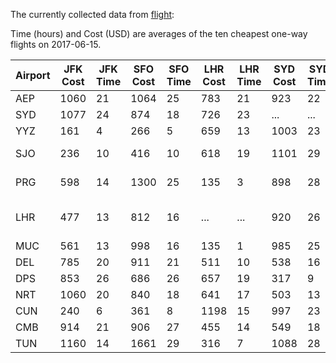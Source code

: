 The currently collected data from [flight](./flight/):

Time (hours) and Cost (USD) are averages of the ten cheapest one-way flights on 2017-06-15.

| Airport | JFK Cost | JFK Time | SFO Cost | SFO Time | LHR Cost | LHR Time | SYD Cost | SYD Time | Country |
| ------- | -------- | -------- | -------- | -------- | -------- | -------- | -------- | -------- | ------- |
|   AEP   |   1060   |     21   |   1064   |     25   |    783   |     21   |    923   |     22   | Argentina |
|   SYD   |   1077   |     24   |    874   |     18   |    726   |     23   |    ...   |    ...   | Australia |
|   YYZ   |    161   |      4   |    266   |      5   |    659   |     13   |   1003   |     23   | Canada |
|   SJO   |    236   |     10   |    416   |     10   |    618   |     19   |   1101   |     29   | Costa Rica |
|   PRG   |    598   |     14   |   1300   |     25   |    135   |      3   |    898   |     28   | Czech Republic |
|   LHR   |    477   |     13   |    812   |     16   |    ...   |    ...   |    920   |     26   | England and Wales |
|   MUC   |    561   |     13   |    998   |     16   |    135   |      1   |    985   |     25   | Germany |
|   DEL   |    785   |     20   |    911   |     21   |    511   |     10   |    538   |     16   | India |
|   DPS   |    853   |     26   |    686   |     26   |    657   |     19   |    317   |      9   | Indonesia |
|   NRT   |   1060   |     20   |    840   |     18   |    641   |     17   |    503   |     13   | Japan |
|   CUN   |    240   |      6   |    361   |      8   |   1198   |     15   |    997   |     23   | Mexico |
|   CMB   |    914   |     21   |    906   |     27   |    455   |     14   |    549   |     18   | Sri Lanka |
|   TUN   |   1160   |     14   |   1661   |     29   |    316   |      7   |   1088   |     28   | Tunisia |
